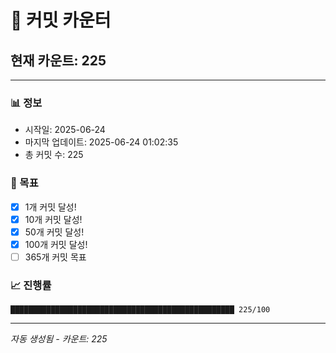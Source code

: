 # 🔢 커밋 카운터

## 현재 카운트: 225

---

### 📊 정보
- 시작일: 2025-06-24
- 마지막 업데이트: 2025-06-24 01:02:35
- 총 커밋 수: 225

### 🎯 목표
- [x] 1개 커밋 달성!
- [x] 10개 커밋 달성!
- [x] 50개 커밋 달성!
- [x] 100개 커밋 달성!
- [ ] 365개 커밋 목표

### 📈 진행률
```
██████████████████████████████████████████████████ 225/100
```

---
*자동 생성됨 - 카운트: 225*
